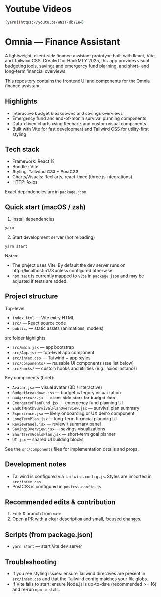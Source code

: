 # Youtube Videos

```bash
[yarn](https://youtu.be/WNzT-dbYEe4)
```

# Omnia — Finance Assistant

A lightweight, client-side finance assistant prototype built with React, Vite, and Tailwind CSS. Created for HackMTY 2025, this app provides visual budgeting tools, savings and emergency fund planning, and short- and long-term financial overviews.

This repository contains the frontend UI and components for the Omnia finance assistant.

## Highlights

- Interactive budget breakdowns and savings overviews
- Emergency fund and end-of-month survival planning components
- Data-driven charts using Recharts and custom visual components
- Built with Vite for fast development and Tailwind CSS for utility-first styling

## Tech stack

- Framework: React 18
- Bundler: Vite
- Styling: Tailwind CSS + PostCSS
- Charts/Visuals: Recharts, react-three (three.js integrations)
- HTTP: Axios

Exact dependencies are in `package.json`.

## Quick start (macOS / zsh)

1. Install dependencies

```bash
yarn
```

2. Start development server (hot reloading)

```bash
yarn start
```

Notes:

- The project uses Vite. By default the dev server runs on http://localhost:5173 unless configured otherwise.
- `npm test` is currently mapped to `vite` in `package.json` and may be adjusted if tests are added.

## Project structure

Top-level:

- `index.html` — Vite entry HTML
- `src/` — React source code
- `public/` — static assets (animations, models)

src folder highlights:

- `src/main.jsx` — app bootstrap
- `src/App.jsx` — top-level app component
- `src/index.css` — Tailwind + app styles
- `src/components/` — reusable UI components (see list below)
- `src/hooks/` — custom hooks and utilities (e.g., axios instance)

Key components (brief):

- `Avatar.jsx` — visual avatar (3D / interactive)
- `BudgetBreakdown.jsx` — budget category visualization
- `BudgetStore.js` — client-side store for budget data
- `EmergencyPlanFund.jsx` — emergency fund planning UI
- `EndOfMonthSurvivalPlanOverview.jsx` — survival plan summary
- `Experience.jsx` — likely onboarding or UX demo component
- `LongTermPlan.jsx` — long-term financial planning UI
- `ReviewPanel.jsx` — review / summary panel
- `SavingsOverview.jsx` — savings visualizations
- `ShortTermGoalsPlan.jsx` — short-term goal planner
- `UI.jsx` — shared UI building blocks

See the `src/components` files for implementation details and props.

## Development notes

- Tailwind is configured via `tailwind.config.js`. Styles are imported in `src/index.css`.
- PostCSS is configured in `postcss.config.js`.

## Recommended edits & contribution

1. Fork & branch from `main`.
2. Open a PR with a clear description and small, focused changes.

## Scripts (from package.json)

- `yarn start` — start Vite dev server

## Troubleshooting

- If you see styling issues: ensure Tailwind directives are present in `src/index.css` and that the Tailwind config matches your file globs.
- If Vite fails to start: ensure Node.js is up-to-date (recommended >= 16) and re-run `npm install`.
